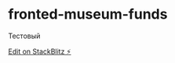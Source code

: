 # fronted-museum-funds

Тестовый

[Edit on StackBlitz ⚡️](https://stackblitz.com/edit/fronted-museum-funds)
